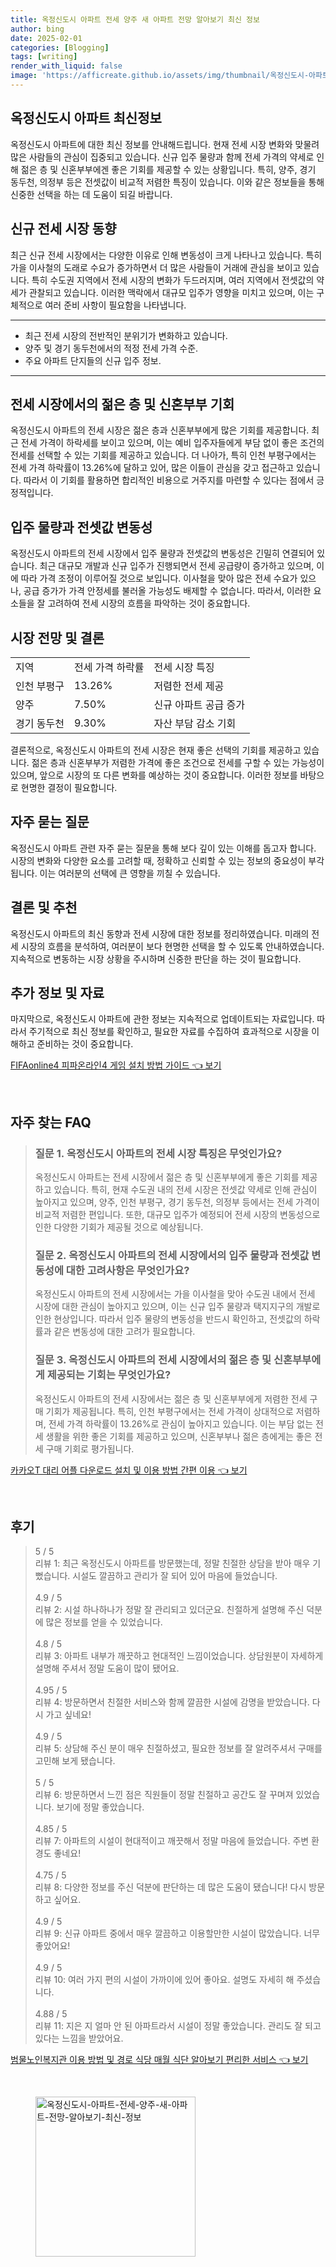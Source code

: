 ```yaml
---
title: 옥정신도시 아파트 전세 양주 새 아파트 전망 알아보기 최신 정보
author: bing
date: 2025-02-01
categories: [Blogging]
tags: [writing]
render_with_liquid: false
image: 'https://afficreate.github.io/assets/img/thumbnail/옥정신도시-아파트-전세-양주-새-아파트-전망-알아보기-최신-정보.webp'
---
```



<h2 id='옥정신도시 아파트 최신정보'>옥정신도시 아파트 최신정보</h2>

<p>옥정신도시 아파트에 대한 최신 정보를 안내해드립니다. 현재 전세 시장 변화와 맞물려 많은 사람들의 관심이 집중되고 있습니다. 신규 입주 물량과 함께 전세 가격의 약세로 인해 젊은 층 및 신혼부부에겐 좋은 기회를 제공할 수 있는 상황입니다. 특히, 양주, 경기 동두천, 의정부 등은 전셋값이 비교적 저렴한 특징이 있습니다. 이와 같은 정보들을 통해 신중한 선택을 하는 데 도움이 되길 바랍니다.</p>

<h2 id='신규 전세 시장 동향'>신규 전세 시장 동향</h2>

<p>최근 신규 전세 시장에서는 다양한 이유로 인해 변동성이 크게 나타나고 있습니다. 특히 가을 이사철의 도래로 수요가 증가하면서 더 많은 사람들이 거래에 관심을 보이고 있습니다. 특히 수도권 지역에서 전세 시장의 변화가 두드러지며, 여러 지역에서 전셋값의 약세가 관찰되고 있습니다. 이러한 맥락에서 대규모 입주가 영향을 미치고 있으며, 이는 구체적으로 여러 준비 사항이 필요함을 나타냅니다.</p>

<hr />

<ul>
    <li>최근 전세 시장의 전반적인 분위기가 변화하고 있습니다.</li>
    <li>양주 및 경기 동두천에서의 적정 전세 가격 수준.</li>
    <li>주요 아파트 단지들의 신규 입주 정보.</li>
</ul>

<hr />

<h2 id='전세 시장에서의 젊은 층 및 신혼부부 기회'>전세 시장에서의 젊은 층 및 신혼부부 기회</h2>

<p>옥정신도시 아파트의 전세 시장은 젊은 층과 신혼부부에게 많은 기회를 제공합니다. 최근 전세 가격이 하락세를 보이고 있으며, 이는 예비 입주자들에게 부담 없이 좋은 조건의 전세를 선택할 수 있는 기회를 제공하고 있습니다. 더 나아가, 특히 인천 부평구에서는 전세 가격 하락률이 13.26%에 달하고 있어, 많은 이들이 관심을 갖고 접근하고 있습니다. 따라서 이 기회를 활용하면 합리적인 비용으로 거주지를 마련할 수 있다는 점에서 긍정적입니다.</p>

<h2 id='입주 물량과 전셋값 변동성'>입주 물량과 전셋값 변동성</h2>

<p>옥정신도시 아파트의 전세 시장에서 입주 물량과 전셋값의 변동성은 긴밀히 연결되어 있습니다. 최근 대규모 개발과 신규 입주가 진행되면서 전세 공급량이 증가하고 있으며, 이에 따라 가격 조정이 이루어질 것으로 보입니다. 이사철을 맞아 많은 전세 수요가 있으나, 공급 증가가 가격 안정세를 불러올 가능성도 배제할 수 없습니다. 따라서, 이러한 요소들을 잘 고려하여 전세 시장의 흐름을 파악하는 것이 중요합니다.</p>

<h2 id='시장 전망 및 결론'>시장 전망 및 결론</h2>

<table>
    <tr>
        <td>지역</td>
        <td>전세 가격 하락률</td>
        <td>전세 시장 특징</td>
    </tr>
    <tr>
        <td>인천 부평구</td>
        <td>13.26%</td>
        <td>저렴한 전세 제공</td>
    </tr>
    <tr>
        <td>양주</td>
        <td>7.50%</td>
        <td>신규 아파트 공급 증가</td>
    </tr>
    <tr>
        <td>경기 동두천</td>
        <td>9.30%</td>
        <td>자산 부담 감소 기회</td>
    </tr>
</table>

<p>결론적으로, 옥정신도시 아파트의 전세 시장은 현재 좋은 선택의 기회를 제공하고 있습니다. 젊은 층과 신혼부부가 저렴한 가격에 좋은 조건으로 전세를 구할 수 있는 가능성이 있으며, 앞으로 시장의 또 다른 변화를 예상하는 것이 중요합니다. 이러한 정보를 바탕으로 현명한 결정이 필요합니다.</p>

<h2 id='자주 묻는 질문'>자주 묻는 질문</h2>

<p>옥정신도시 아파트 관련 자주 묻는 질문을 통해 보다 깊이 있는 이해를 돕고자 합니다. 시장의 변화와 다양한 요소를 고려할 때, 정확하고 신뢰할 수 있는 정보의 중요성이 부각됩니다. 이는 여러분의 선택에 큰 영향을 끼칠 수 있습니다.</p>

<h2 id='결론 및 추천'>결론 및 추천</h2>

<p>옥정신도시 아파트의 최신 동향과 전세 시장에 대한 정보를 정리하였습니다. 미래의 전세 시장의 흐름을 분석하여, 여러분이 보다 현명한 선택을 할 수 있도록 안내하였습니다. 지속적으로 변동하는 시장 상황을 주시하며 신중한 판단을 하는 것이 필요합니다.</p>

<h2 id='추가 정보 및 자료'>추가 정보 및 자료</h2>

<p>마지막으로, 옥정신도시 아파트에 관한 정보는 지속적으로 업데이트되는 자료입니다. 따라서 주기적으로 최신 정보를 확인하고, 필요한 자료를 수집하여 효과적으로 시장을 이해하고 준비하는 것이 중요합니다.</p>


<p><a class="click-button" title="FIFAonline4 피파온라인4 게임 설치 방법 가이드" href="https://afficreate.github.io/posts/FIFAonline4-%ED%94%BC%ED%8C%8C%EC%98%A8%EB%9D%BC%EC%9D%B84-%EA%B2%8C%EC%9E%84-%EC%84%A4%EC%B9%98-%EB%B0%A9%EB%B2%95-%EA%B0%80%EC%9D%B4%EB%93%9C/" rel="dofollow">FIFAonline4 피파온라인4 게임 설치 방법 가이드 👈 보기</a></p><br>
<h2 id='자주_찾는_FAQ'>자주 찾는 FAQ</h2>
<div itemscope="" itemtype="https://schema.org/FAQPage">
<blockquote>
<div itemscope="" itemprop="mainEntity" itemtype="https://schema.org/Question">
<h3 itemprop="name">질문 1. 옥정신도시 아파트의 전세 시장 특징은 무엇인가요?</h3>
<div itemscope="" itemprop="acceptedAnswer" itemtype="https://schema.org/Answer">
<span itemprop="text">
<p>옥정신도시 아파트는 전세 시장에서 젊은 층 및 신혼부부에게 좋은 기회를 제공하고 있습니다. 특히, 현재 수도권 내의 전세 시장은 전셋값 약세로 인해 관심이 높아지고 있으며, 양주, 인천 부평구, 경기 동두천, 의정부 등에서는 전세 가격이 비교적 저렴한 편입니다. 또한, 대규모 입주가 예정되어 전세 시장의 변동성으로 인한 다양한 기회가 제공될 것으로 예상됩니다.</p>
</span>
</div>
</div>
<div itemscope="" itemprop="mainEntity" itemtype="https://schema.org/Question">
<h3 itemprop="name">질문 2. 옥정신도시 아파트의 전세 시장에서의 입주 물량과 전셋값 변동성에 대한 고려사항은 무엇인가요?</h3>
<div itemscope="" itemprop="acceptedAnswer" itemtype="https://schema.org/Answer">
<span itemprop="text">
<p>옥정신도시 아파트의 전세 시장에서는 가을 이사철을 맞아 수도권 내에서 전세 시장에 대한 관심이 높아지고 있으며, 이는 신규 입주 물량과 택지지구의 개발로 인한 현상입니다. 따라서 입주 물량의 변동성을 반드시 확인하고, 전셋값의 하락률과 같은 변동성에 대한 고려가 필요합니다.</p>
</span>
</div>
</div>
<div itemscope="" itemprop="mainEntity" itemtype="https://schema.org/Question">
<h3 itemprop="name">질문 3. 옥정신도시 아파트의 전세 시장에서의 젊은 층 및 신혼부부에게 제공되는 기회는 무엇인가요?</h3>
<div itemscope="" itemprop="acceptedAnswer" itemtype="https://schema.org/Answer">
<span itemprop="text">
<p>옥정신도시 아파트의 전세 시장에서는 젊은 층 및 신혼부부에게 저렴한 전세 구매 기회가 제공됩니다. 특히, 인천 부평구에서는 전세 가격이 상대적으로 저렴하며, 전세 가격 하락률이 13.26%로 관심이 높아지고 있습니다. 이는 부담 없는 전세 생활을 위한 좋은 기회를 제공하고 있으며, 신혼부부나 젊은 층에게는 좋은 전세 구매 기회로 평가됩니다.</p>
</span>
</div>
</div>
</blockquote>
</div>
<p><a class="click-button" title="카카오T 대리 어플 다운로드 설치 및 이용 방법 간편 이용" href="https://afficreate.github.io/posts/%EC%B9%B4%EC%B9%B4%EC%98%A4T-%EB%8C%80%EB%A6%AC-%EC%96%B4%ED%94%8C-%EB%8B%A4%EC%9A%B4%EB%A1%9C%EB%93%9C-%EC%84%A4%EC%B9%98-%EB%B0%8F-%EC%9D%B4%EC%9A%A9-%EB%B0%A9%EB%B2%95-%EA%B0%84%ED%8E%B8-%EC%9D%B4%EC%9A%A9/" rel="dofollow">카카오T 대리 어플 다운로드 설치 및 이용 방법 간편 이용 👈 보기</a></p><br>
<h2 id='후기'>후기</h2>
<div itemscope itemtype="https://schema.org/Product">
  <blockquote>
  <div itemprop="review" itemscope itemtype="https://schema.org/Review">
      <div itemprop="reviewRating" itemscope itemtype="https://schema.org/Rating"> <span itemprop="ratingValue">5</span> / <span itemprop="bestRating">5</span> </div>
      <span itemprop="reviewBody">리뷰 1: 최근 옥정신도시 아파트를 방문했는데, 정말 친절한 상담을 받아 매우 기뻤습니다. 시설도 깔끔하고 관리가 잘 되어 있어 마음에 들었습니다.</span>
  </div>
  <br>
  <div itemprop="review" itemscope itemtype="https://schema.org/Review">
      <div itemprop="reviewRating" itemscope itemtype="https://schema.org/Rating"> <span itemprop="ratingValue">4.9</span> / <span itemprop="bestRating">5</span> </div>
      <span itemprop="reviewBody">리뷰 2: 시설 하나하나가 정말 잘 관리되고 있더군요. 친절하게 설명해 주신 덕분에 많은 정보를 얻을 수 있었습니다.</span>
  </div>
  <br>
  <div itemprop="review" itemscope itemtype="https://schema.org/Review">
      <div itemprop="reviewRating" itemscope itemtype="https://schema.org/Rating"> <span itemprop="ratingValue">4.8</span> / <span itemprop="bestRating">5</span> </div>
      <span itemprop="reviewBody">리뷰 3: 아파트 내부가 깨끗하고 현대적인 느낌이었습니다. 상담원분이 자세하게 설명해 주셔서 정말 도움이 많이 됐어요.</span>
  </div>
  <br>
  <div itemprop="review" itemscope itemtype="https://schema.org/Review">
      <div itemprop="reviewRating" itemscope itemtype="https://schema.org/Rating"> <span itemprop="ratingValue">4.95</span> / <span itemprop="bestRating">5</span> </div>
      <span itemprop="reviewBody">리뷰 4: 방문하면서 친절한 서비스와 함께 깔끔한 시설에 감명을 받았습니다. 다시 가고 싶네요!</span>
  </div>
  <br>
  <div itemprop="review" itemscope itemtype="https://schema.org/Review">
      <div itemprop="reviewRating" itemscope itemtype="https://schema.org/Rating"> <span itemprop="ratingValue">4.9</span> / <span itemprop="bestRating">5</span> </div>
      <span itemprop="reviewBody">리뷰 5: 상담해 주신 분이 매우 친절하셨고, 필요한 정보를 잘 알려주셔서 구매를 고민해 보게 됐습니다.</span>
  </div>
  <br>
  <div itemprop="review" itemscope itemtype="https://schema.org/Review">
      <div itemprop="reviewRating" itemscope itemtype="https://schema.org/Rating"> <span itemprop="ratingValue">5</span> / <span itemprop="bestRating">5</span> </div>
      <span itemprop="reviewBody">리뷰 6: 방문하면서 느낀 점은 직원들이 정말 친절하고 공간도 잘 꾸며져 있었습니다. 보기에 정말 좋았습니다.</span>
  </div>
  <br>
  <div itemprop="review" itemscope itemtype="https://schema.org/Review">
      <div itemprop="reviewRating" itemscope itemtype="https://schema.org/Rating"> <span itemprop="ratingValue">4.85</span> / <span itemprop="bestRating">5</span> </div>
      <span itemprop="reviewBody">리뷰 7: 아파트의 시설이 현대적이고 깨끗해서 정말 마음에 들었습니다. 주변 환경도 좋네요!</span>
  </div>
  <br>
  <div itemprop="review" itemscope itemtype="https://schema.org/Review">
      <div itemprop="reviewRating" itemscope itemtype="https://schema.org/Rating"> <span itemprop="ratingValue">4.75</span> / <span itemprop="bestRating">5</span> </div>
      <span itemprop="reviewBody">리뷰 8: 다양한 정보를 주신 덕분에 판단하는 데 많은 도움이 됐습니다! 다시 방문하고 싶어요.</span>
  </div>
  <br>
  <div itemprop="review" itemscope itemtype="https://schema.org/Review">
      <div itemprop="reviewRating" itemscope itemtype="https://schema.org/Rating"> <span itemprop="ratingValue">4.9</span> / <span itemprop="bestRating">5</span> </div>
      <span itemprop="reviewBody">리뷰 9: 신규 아파트 중에서 매우 깔끔하고 이용할만한 시설이 많았습니다. 너무 좋았어요!</span>
  </div>
  <br>
  <div itemprop="review" itemscope itemtype="https://schema.org/Review">
      <div itemprop="reviewRating" itemscope itemtype="https://schema.org/Rating"> <span itemprop="ratingValue">4.9</span> / <span itemprop="bestRating">5</span> </div>
      <span itemprop="reviewBody">리뷰 10: 여러 가지 편의 시설이 가까이에 있어 좋아요. 설명도 자세히 해 주셨습니다.</span>
  </div>
  <br>
  <div itemprop="review" itemscope itemtype="https://schema.org/Review">
      <div itemprop="reviewRating" itemscope itemtype="https://schema.org/Rating"> <span itemprop="ratingValue">4.88</span> / <span itemprop="bestRating">5</span> </div>
      <span itemprop="reviewBody">리뷰 11: 지은 지 얼마 안 된 아파트라서 시설이 정말 좋았습니다. 관리도 잘 되고 있다는 느낌을 받았어요.</span>
  </div>
  </blockquote>
</div>
<p><a class="click-button" title="범물노인복지관 이용 방법 및 경로 식당 매월 식단 알아보기 편리한 서비스" href="https://afficreate.github.io/posts/%EB%B2%94%EB%AC%BC%EB%85%B8%EC%9D%B8%EB%B3%B5%EC%A7%80%EA%B4%80-%EC%9D%B4%EC%9A%A9-%EB%B0%A9%EB%B2%95-%EB%B0%8F-%EA%B2%BD%EB%A1%9C-%EC%8B%9D%EB%8B%B9-%EB%A7%A4%EC%9B%94-%EC%8B%9D%EB%8B%A8-%EC%95%8C%EC%95%84%EB%B3%B4%EA%B8%B0-%ED%8E%B8%EB%A6%AC%ED%95%9C-%EC%84%9C%EB%B9%84%EC%8A%A4/" rel="dofollow">범물노인복지관 이용 방법 및 경로 식당 매월 식단 알아보기 편리한 서비스 👈 보기</a></p><br>
<figure class="image"><img src="https://afficreate.github.io/assets/img/thumbnail/옥정신도시-아파트-전세-양주-새-아파트-전망-알아보기-최신-정보.webp" alt="옥정신도시-아파트-전세-양주-새-아파트-전망-알아보기-최신-정보" width="256" height="256"></figure>